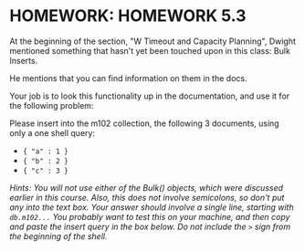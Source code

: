 # HOMEWORK: HOMEWORK 5.3
At the beginning of the section, "W Timeout and Capacity Planning", Dwight mentioned something that hasn't yet been touched upon in this class: Bulk Inserts.

He mentions that you can find information on them in the docs.

Your job is to look this functionality up in the documentation, and use it for the following problem:

Please insert into the m102 collection, the following 3 documents, using only a one shell query:

- `{ "a" : 1 }`
- `{ "b" : 2 }`
- `{ "c" : 3 }`

*Hints: You will not use either of the Bulk() objects, which were discussed earlier in this course.
Also, this does not involve semicolons, so don't put any into the text box.
Your answer should involve a single line, starting with `db.m102...`
You probably want to test this on your machine, and then copy and paste the insert query in the box below.
Do not include the `>` sign from the beginning of the shell.*
